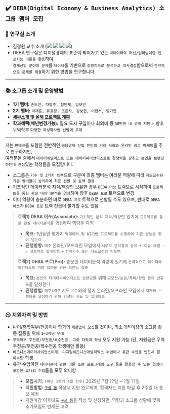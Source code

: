## ✔️ `DEBA(Digital Economy & Business Analytics) 소그룹 멤버 모집`

### :office: 연구실 소개
- 김경원 교수 소개 (<a href="https://sites.google.com/view/thekimk" target="_blank"><img src="https://img.shields.io/badge/Homepage-4285F4?style=flat-square&logo=Google&logoColor=white"/></a> <a href="https://scholar.google.com/citations?hl=ko&user=nHPe-4UAAAAJ&view_op=list_works&sortby=pubdate" target="_blank"><img src="https://img.shields.io/badge/Google Scholar-4285F4?style=flat-square&logo=Google Scholar&logoColor=white"/></a> <a href="https://www.youtube.com/channel/UCEYxJNI5dhnn_CdC9BEWTuA" target="_blank"><img src="https://img.shields.io/badge/YouTube-FF0000?style=flat-square&logo=YouTube&logoColor=white"/></a> <a href="https://github.com/thekimk" target="_blank"><img src="https://img.shields.io/badge/Github-181717?style=flat-square&logo=Github&logoColor=white"/></a>)
- DEBA 연구실은 디지털경제의 표준이 되어가고 있는 `빅데이터와 머신/딥러닝이란 인공지능 이론을 활용`하여,     
`경제산업 분야의 문제`를 `데이터`를 기반으로 `정량적으로 분석하고 의사결정`함으로써 `전략적으로 문제를 해결`하기 위한 방법을 연구합니다.    

---

### :books: 소그룹 소개 및 운영방법
- **1기 멤버:** `손도언, 차명주, 장민재, 임보민`
- **2기 멤버:** `박재흥, 유효정, 조은지, 강보현, 이현서, 방가연`
- [**세부소개 및 올해 프로젝트 계획**](https://github.com/thekimk/DEBA-Research/blob/main/%5BDocument%5D/DEBA_Introduction_20250101.pdf)
- **학과혜택(매년변경가능):** 필요 도서 구입이나 회의비 등 `50만원 내 경비 지원` + 향후 무역학부 `다양한 특성화사업 선발에 우대`

---

저는 `핀테크`를 포함한 전반적인 `금융경제 산업 전반의 거래 시장과 온라인 광고 마케팅`을 주로 연구하지만,     
여러분들 중에서 `데이터애널리스트 또는 데이터싸이언티스트로 경쟁력을 갖추고 본인을 브랜딩하는데 관심`있는 학생들을 모집합니다.     

- 소그룹은 `기수 및 2가지 트랙`으로 구분며 최종 멤버는 여러분 역량에 따라 `지도교수와 기존 멤버들이 상의하여 최종 선발 및 트랙 결정`     
- 기초적인 데이터분석 지식/역량만 보유한 경우 `DEBA 어쏘` 트랙으로 시작하여 `프로젝트를 통한 현실 데이터분석을 경험`하며 향후 `DEBA 프로` 트랙으로 변경     
- 이미 역량이 충분하면 바로 `DEBA 프로` 트랙으로 선발될 수도 있으며, 반대로 `DEBA 어쏘`가 `DEBA 프로` 트랙 진급이 불가할 수도 있음     

> **트랙1) DEBA 어쏘(Associate):** `기초적인 분석 지식/역량`만 있기에 `프로젝트를 통한 현실 데이터분석을 경험`하여 역량을 다짐
>
> - **목표:** 1년동안 몇가지 `빅데이터 및 AI기반 프로젝트를 수행하며 기존 성능을 뛰어 넘는다`
> - **진행방향:** `매주` 온라인/오프라인 모임에서 `서로의 분석결과 공유 + 이슈 해결 -> 프로젝트 업데이트` + `선배기수 또는 지도교수의 피드백`     
>
> **트랙2) DEBA 프로(Pro):** 충분한 데이터분석 역량이 있기에 `본격적으로 데이터싸이언티스트 역량 입증을 위한 브랜딩 집중` 
>
> - **목표:** `본인의 데이터싸이언티스트 브랜딩`을 위해 `공모전/논문/특허/창업 등의 산출물`을 달성한다
> - **진행방법:** `매주/격주` 지도교수와의 정기 온라인/오프라인 모임에서 `각자의 브랜딩을 달성하기 위해 컨설팅 지도 및 업데이트` 
  
---

### :smirk: 지원자격 및 방법

- 나이/휴학여부/전공이나 학과의 `제한없이 모집`할 것이나, 최소 1년 이상의 소그룹 활동 집중을 위해 `1~3학년 우대`
- `무역학부 주전공/부전공/복수전공, 그외 타학과 학생` 모두 지원 가능 (단, 지원금은 무역 주전공/부전공/복수전공 학생에만 활용)
- `비즈니스데이터사이언스이해, 디지털비즈니스애널리틱스 수업이나 유관 수업을 반드시 잘 이수`한 학생
- 유관 수업이란 `데이터분석 관련 이론 또는 프로그래밍 도구 등을 활용할 수 있는 경험이 포함된 교내외 수업`들을 모두 의미함
> - **모집시기:** `(매년 1학기 4월 전후)` 2025년 ?월 ??일 ~ ?월 ??일
> - **지원방법:** [`구글 폼`](https://docs.google.com/forms/d/e/1FAIpQLScWGLWgGfGMFT8fkvSRSA-bgmcd6IUw1TA234tH05XEQOQCzw/viewform) 작성시 지원 완료되며, 합격자는 지원 마감 후 2주일 내 통보 예정
> - 지원마감 이후에도 [`구글 폼`](https://docs.google.com/forms/d/e/1FAIpQLScWGLWgGfGMFT8fkvSRSA-bgmcd6IUw1TA234tH05XEQOQCzw/viewform)을 작성 및 신청하면, 역량과 소그룹 상황에 맞춰 추가모집도 언제든 고려
